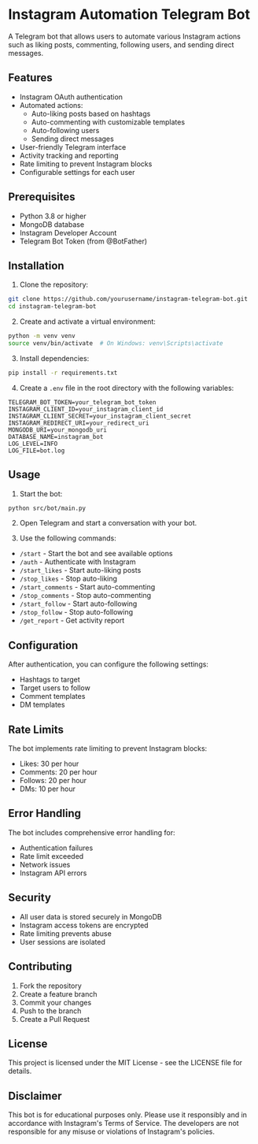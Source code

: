 # Instagram Automation Telegram Bot

A Telegram bot that allows users to automate various Instagram actions such as liking posts, commenting, following users, and sending direct messages.

## Features

- Instagram OAuth authentication
- Automated actions:
  - Auto-liking posts based on hashtags
  - Auto-commenting with customizable templates
  - Auto-following users
  - Sending direct messages
- User-friendly Telegram interface
- Activity tracking and reporting
- Rate limiting to prevent Instagram blocks
- Configurable settings for each user

## Prerequisites

- Python 3.8 or higher
- MongoDB database
- Instagram Developer Account
- Telegram Bot Token (from @BotFather)

## Installation

1. Clone the repository:
```bash
git clone https://github.com/yourusername/instagram-telegram-bot.git
cd instagram-telegram-bot
```

2. Create and activate a virtual environment:
```bash
python -m venv venv
source venv/bin/activate  # On Windows: venv\Scripts\activate
```

3. Install dependencies:
```bash
pip install -r requirements.txt
```

4. Create a `.env` file in the root directory with the following variables:
```env
TELEGRAM_BOT_TOKEN=your_telegram_bot_token
INSTAGRAM_CLIENT_ID=your_instagram_client_id
INSTAGRAM_CLIENT_SECRET=your_instagram_client_secret
INSTAGRAM_REDIRECT_URI=your_redirect_uri
MONGODB_URI=your_mongodb_uri
DATABASE_NAME=instagram_bot
LOG_LEVEL=INFO
LOG_FILE=bot.log
```

## Usage

1. Start the bot:
```bash
python src/bot/main.py
```

2. Open Telegram and start a conversation with your bot.

3. Use the following commands:
- `/start` - Start the bot and see available options
- `/auth` - Authenticate with Instagram
- `/start_likes` - Start auto-liking posts
- `/stop_likes` - Stop auto-liking
- `/start_comments` - Start auto-commenting
- `/stop_comments` - Stop auto-commenting
- `/start_follow` - Start auto-following
- `/stop_follow` - Stop auto-following
- `/get_report` - Get activity report

## Configuration

After authentication, you can configure the following settings:
- Hashtags to target
- Target users to follow
- Comment templates
- DM templates

## Rate Limits

The bot implements rate limiting to prevent Instagram blocks:
- Likes: 30 per hour
- Comments: 20 per hour
- Follows: 20 per hour
- DMs: 10 per hour

## Error Handling

The bot includes comprehensive error handling for:
- Authentication failures
- Rate limit exceeded
- Network issues
- Instagram API errors

## Security

- All user data is stored securely in MongoDB
- Instagram access tokens are encrypted
- Rate limiting prevents abuse
- User sessions are isolated

## Contributing

1. Fork the repository
2. Create a feature branch
3. Commit your changes
4. Push to the branch
5. Create a Pull Request

## License

This project is licensed under the MIT License - see the LICENSE file for details.

## Disclaimer

This bot is for educational purposes only. Please use it responsibly and in accordance with Instagram's Terms of Service. The developers are not responsible for any misuse or violations of Instagram's policies.

